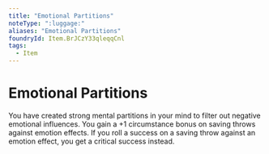 ```yaml
---
title: "Emotional Partitions"
noteType: ":luggage:"
aliases: "Emotional Partitions"
foundryId: Item.BrJCzY33qleqqCnl
tags:
  - Item
---
```


# Emotional Partitions

You have created strong mental partitions in your mind to filter out negative emotional influences. You gain a +1 circumstance bonus on saving throws against emotion effects. If you roll a success on a saving throw against an emotion effect, you get a critical success instead.
